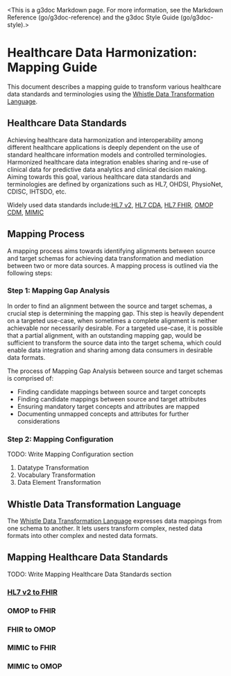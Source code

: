 <!--*
go/g3doc-canonical-go-links
*-->

<!--*
# Document freshness: For more information, see go/fresh-source.
freshness: { owner: 'sshussain' reviewed: '2020-04-29' }
*-->

<This is a g3doc Markdown page. For more information, see the Markdown Reference
(go/g3doc-reference) and the g3doc Style Guide (go/g3doc-style).>

<!--*
[TOC]
*-->

<!--*
## Tips

*   Make sure your page has a page title (see above)
*   Keep this file formatted using go/mdformat.
*-->

# Healthcare Data Harmonization: Mapping Guide

This document describes a mapping guide to transform various healthcare data
standards and terminologies using the
[Whistle Data Transformation Language](http://github.com/GoogleCloudPlatform/healthcare-data-harmonization/blob/master/mapping_language/doc/index.md?cl=head).

## Healthcare Data Standards

Achieving healthcare data harmonization and interoperability among different
healthcare applications is deeply dependent on the use of standard healthcare
information models and controlled terminologies. Harmonized healthcare data
integration enables sharing and re-use of clinical data for predictive data
analytics and clinical decision making. Aiming towards this goal, various
healthcare data standards and terminologies are defined by organizations such as
HL7, OHDSI, PhysioNet, CDISC, IHTSDO, etc.

Widely used data standards
include:[HL7 v2](https://www.hl7.org/implement/standards/product_brief.cfm?product_id=185),
[HL7 CDA](https://www.hl7.org/implement/standards/product_brief.cfm?product_id=7),
[HL7 FHIR](https://www.hl7.org/fhir/STU3/),
[OMOP CDM](https://www.ohdsi.org/data-standardization/the-common-data-model/),
[MIMIC](https://mimic.physionet.org/)

## Mapping Process

A mapping process aims towards identifying alignments between source and target
schemas for achieving data transformation and mediation between two or more data
sources. A mapping process is outlined via the following steps:

### Step 1: Mapping Gap Analysis

In order to find an alignment between the source and target schemas, a crucial
step is determining the mapping gap. This step is heavily dependent on a
targeted use-case, when sometimes a complete alignment is neither achievable nor
necessarily desirable. For a targeted use-case, it is possible that a partial
alignment, with an outstanding mapping gap, would be sufficient to transform the
source data into the target schema, which could enable data integration and
sharing among data consumers in desirable data formats.

The process of Mapping Gap Analysis between source and target schemas is
comprised of:

*   Finding candidate mappings between source and target concepts
*   Finding candidate mappings between source and target attributes
*   Ensuring mandatory target concepts and attributes are mapped
*   Documenting unmapped concepts and attributes for further considerations

### Step 2: Mapping Configuration

TODO: Write Mapping Configuration section

1.  Datatype Transformation
2.  Vocabulary Transformation
3.  Data Element Transformation

## Whistle Data Transformation Language

The
[Whistle Data Transformation Language](http://github.com/GoogleCloudPlatform/healthcare-data-harmonization/blob/master/mapping_language/doc/index.md?cl=head)
expresses data mappings from one schema to another. It lets users transform
complex, nested data formats into other complex and nested data formats.

## Mapping Healthcare Data Standards

TODO: Write Mapping Healthcare Data Standards section

### [HL7 v2 to FHIR](v2tofhir.md)

### OMOP to FHIR

### FHIR to OMOP

### MIMIC to FHIR

### MIMIC to OMOP
